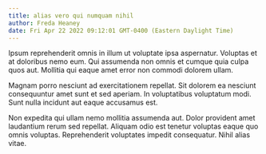 ```yaml
---
title: alias vero qui numquam nihil
author: Freda Heaney
date: Fri Apr 22 2022 09:12:01 GMT-0400 (Eastern Daylight Time)
---
```

Ipsum reprehenderit omnis in illum ut voluptate ipsa aspernatur. Voluptas et at doloribus nemo eum. Qui assumenda non omnis et cumque quia culpa quos aut. Mollitia qui eaque amet error non commodi dolorem ullam.

 Magnam porro nesciunt ad exercitationem repellat. Sit dolorem ea nesciunt consequuntur amet sunt et sed aperiam. In voluptatibus voluptatum modi. Sunt nulla incidunt aut eaque accusamus est.

 Non expedita qui ullam nemo mollitia assumenda aut. Dolor provident amet laudantium rerum sed repellat. Aliquam odio est tenetur voluptas eaque quo omnis voluptas. Reprehenderit voluptates impedit consequatur. Nihil alias vitae.